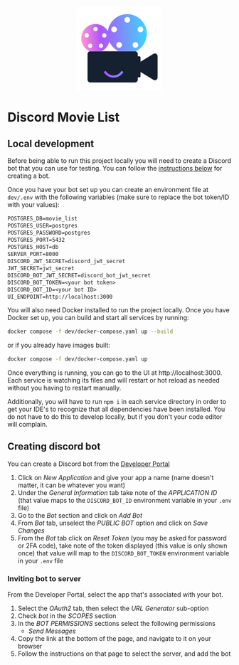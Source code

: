 <p align="center">
  <img src="./services/ui/discord-movie-list/public/logo192.png" alt="Discord Movie List Logo">
</p>

# Discord Movie List

## Local development

Before being able to run this project locally you will need to create a Discord bot that you can use for testing. You
can follow the [instructions below](#creating-discord-bot) for creating a bot.

Once you have your bot set up you can create an environment file at `dev/.env` with the following variables (make sure
to replace the bot token/ID with your values):

```dotenv
POSTGRES_DB=movie_list
POSTGRES_USER=postgres
POSTGRES_PASSWORD=postgres
POSTGRES_PORT=5432
POSTGRES_HOST=db
SERVER_PORT=8000
DISCORD_JWT_SECRET=discord_jwt_secret
JWT_SECRET=jwt_secret
DISCORD_BOT_JWT_SECRET=discord_bot_jwt_secret
DISCORD_BOT_TOKEN=<your bot token>
DISCORD_BOT_ID=<your bot ID>
UI_ENDPOINT=http://localhost:3000
```

You will also need Docker installed to run the project locally. Once you have Docker set up, you can build and start
all services by running:

```bash
docker compose -f dev/docker-compose.yaml up --build
```

or if you already have images built:

```bash
docker compose -f dev/docker-compose.yaml up
```

Once everything is running, you can go to the UI at http://localhost:3000. Each service is watching its files and will
restart or hot reload as needed without you having to restart manually.

Additionally, you will have to run `npm i` in each service directory in order to get your IDE's to recognize that all
dependencies have been installed. You do not have to do this to develop locally, but if you don't your code editor will
complain.

## Creating discord bot

You can create a Discord bot from the [Developer Portal](https://discord.com/developers/applications)

1) Click on _New Application_ and give your app a name (name doesn't matter, it can be whatever you want)
2) Under the _General Information_ tab take note of the _APPLICATION ID_ (that value maps to the `DISCORD_BOT_ID`
environment variable in your `.env` file)
3) Go to the _Bot_ section and click on _Add Bot_
4) From _Bot_ tab, unselect the _PUBLIC BOT_ option and click on _Save Changes_
5) From the _Bot_ tab click on _Reset Token_ (you may be asked for password or 2FA code), take note of the token
displayed (this value is only shown once) that value will map to the `DISCORD_BOT_TOKEN` environment variable in your
`.env` file

### Inviting bot to server

From the Developer Portal, select the app that's associated with your bot.

1) Select the _OAuth2_ tab, then select the _URL Generator_ sub-option
2) Check _bot_ in the _SCOPES_ section
3) In the _BOT PERMISSIONS_ sections select the following permissions
    - _Send Messages_
4) Copy the link at the bottom of the page, and navigate to it on your browser
5) Follow the instructions on that page to select the server, and add the bot
